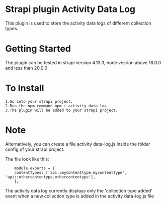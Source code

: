 # Strapi plugin Activity Data Log

This plugin is used to store the activity data logs of different collection types.

# Getting Started

The plugin can be tested in strapi version 4.13.3, node vesrion above 18.0.0 and less than 20.0.0

# To Install

    1.Go into your strapi project.
    2.Run the npm command npm i activity data-log
    3.The plugin will be added to your strapi project.

# Note

Alternatively, you can create a file activity data-log.js inside the folder config of your strapi project.

The file look like this:

        module.exports = {
        contentTypes: ['api::mycontenttype.mycontenttype', 'api::othercontentype.othercontentype'],
        };

The activity data log currently displays only the 'collection type added' event when a new collection type is added in the activity data-log.js file